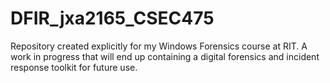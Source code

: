 # DFIR_jxa2165_CSEC475
Repository created explicitly for my Windows Forensics course at RIT.
A work in progress that will end up containing a digital forensics and incident response toolkit for future use.
